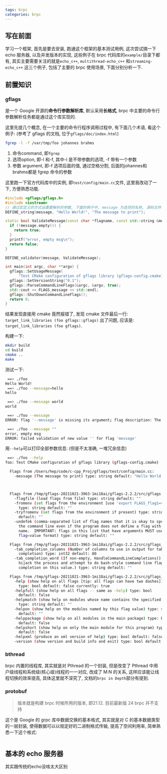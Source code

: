 ```yaml
---
tags: brpc
categories: brpc
---
```






## 写在前面

学习一个框架, 首先是要去安装, 跑通这个框架的基本测试用例, 这次尝试搞一下 echo 服务器, 以及并发版本的实现, 这些例子在 brpc 代码库的`example/`目录下都有, 其实主要需要关注的就是`echo_c++`, `multithread-echo_c++` 和`streaming-echo_c++` 这三个例子, 包括了主要的 brpc 使用场景, 下面分别分析一下. 





## 前置知识



### gflags

是一个 Google 开源的**命令行参数解析库**, 默认采用**长格式**, brpc 中主要的命令行参数解析任务都是通过这个库实现的. 

这里先提几个概念, 在一个主要的命令行程序调用过程中, 有下面几个术语, 看这个例子: (参考了 gflags 的文档, 位于`gflags/doc/index.html`)

```bash
fgrep -l -f /var/tmp/foo johannes brahms
```

1.   命令command, 即`fgrep`
2.   选项option, 即-l 和-f, 其中-l 是不带参数的选项, -f 带有一个参数
3.   参数 argument, 即-f 选项后面的值, 通过空格分割, 后面的johannes和brahms都是 fgrep 命令的参数



这里跑一下官方代码库中的实例, 即`test/config/main.cc`文件, 这里我改动了一下, 方便熟悉功能. 

```cpp
#include <gflags/gflags.h>
#include <iostream>
// 通过宏定义的方式设置要解析的参数, 下面的例子中, message 为选项的名称, 源码文件中`FLAGS_message`为具体的值, 第三个参数为描述信息, 在之后的`--help`中提到了
DEFINE_string(message, "Hello World!", "The message to print");

static bool ValidateMessage(const char *flagname, const std::string &message) {
  if (!message.empty()) {
    return true;
  }
  printf("error, empty msg\n");
  return false;
}

DEFINE_validator(message, ValidateMessage);

int main(int argc, char **argv) {
  gflags::SetUsageMessage(
      "Test CMake configuration of gflags library (gflags-config.cmake)");
  gflags::SetVersionString("0.1");
  gflags::ParseCommandLineFlags(&argc, &argv, true);
  std::cout << FLAGS_message << std::endl;
  gflags::ShutDownCommandLineFlags();
  return 0;
}
```

结果发现直接用 cmake 竟然报错了, 发现 cmake 文件最后一行: `target_link_libraries (foo gflags::gflags)`  出了问题, 应该是: `target_link_libraries (foo gflags)`. 

构建一下:

```bash
mkdir build
cd build
cmake ..
make 
```

测试一下:

```bash
 ==> ./foo
Hello World!
 ==> ./foo --message=hello
hello

 ==> ./foo --message world
world

 ==> ./foo --message
ERROR: flag '--message' is missing its argument; flag description: The message to print

 ==> ./foo --message ""
error, empty msg
ERROR: failed validation of new value '' for flag 'message'
```

用`--help`可以打印全部参数信息: (但是不太准确, 一堆冗余信息)

```bash
 ==> ./foo --help
foo: Test CMake configuration of gflags library (gflags-config.cmake)

  Flags from /Users/hep/code/c-cpp_Proj/gflags/test/config/main.cc:
    -message (The message to print) type: string default: "Hello World!" # 这里显示了描述信息以及选项的默认值



  Flags from /tmp/gflags-20211021-3963-1mi18ai/gflags-2.2.2/src/gflags.cc:
    -flagfile (load flags from file) type: string default: ""
    -fromenv (set flags from the environment [use 'export FLAGS_flag1=value'])
      type: string default: ""
    -tryfromenv (set flags from the environment if present) type: string
      default: ""
    -undefok (comma-separated list of flag names that it is okay to specify on
      the command line even if the program does not define a flag with that
      name.  IMPORTANT: flags in this list that have arguments MUST use the
      flag=value format) type: string default: ""

  Flags from /tmp/gflags-20211021-3963-1mi18ai/gflags-2.2.2/src/gflags_completions.cc:
    -tab_completion_columns (Number of columns to use in output for tab
      completion) type: int32 default: 80
    -tab_completion_word (If non-empty, HandleCommandLineCompletions() will
      hijack the process and attempt to do bash-style command line flag
      completion on this value.) type: string default: ""

  Flags from /tmp/gflags-20211021-3963-1mi18ai/gflags-2.2.2/src/gflags_reporting.cc:
    -help (show help on all flags [tip: all flags can have two dashes])
      type: bool default: false currently: true
    -helpfull (show help on all flags -- same as -help) type: bool
      default: false
    -helpmatch (show help on modules whose name contains the specified substr)
      type: string default: ""
    -helpon (show help on the modules named by this flag value) type: string
      default: ""
    -helppackage (show help on all modules in the main package) type: bool
      default: false
    -helpshort (show help on only the main module for this program) type: bool
      default: false
    -helpxml (produce an xml version of help) type: bool default: false
    -version (show version and build info and exit) type: bool default: false
```





### bthread

brpc 内置的线程库, 其实就是对 Pthread 的一个封装, 但是改变了 Pthread 中用户级线程和系统级(核心级)线程的一一对应, 改成了 M:N 的关系, 这样应该能让线程切换的效率提高, 具体这里就不深究了, 文档的`brpc in Depth`部分有提到. 







### protobuf

>   版本就是构建 brpc 时候所用的版本, 即21.12. 目前最新版 24 brpc 并不支持

这个是 Google 的 grpc 库中数据交换的基本格式, 其实就是对 C 的基本数据类型的一层封装, 使得数据可以以规定好的二进制格式传输, 提高了空间利用率, 简单熟悉一下这个格式:



```cpp
```









## 基本的 echo 服务器

其实跟传统的echo没啥太大区别

```cpp
```

